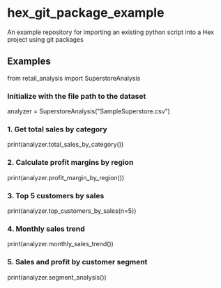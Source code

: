 # hex_git_package_example
An example repository for importing an existing python script into a Hex project using git packages

## Examples
from retail_analysis import SuperstoreAnalysis

### Initialize with the file path to the dataset
analyzer = SuperstoreAnalysis("SampleSuperstore.csv")

### 1. Get total sales by category
print(analyzer.total_sales_by_category())

### 2. Calculate profit margins by region
print(analyzer.profit_margin_by_region())

### 3. Top 5 customers by sales
print(analyzer.top_customers_by_sales(n=5))

### 4. Monthly sales trend
print(analyzer.monthly_sales_trend())

### 5. Sales and profit by customer segment
print(analyzer.segment_analysis())
